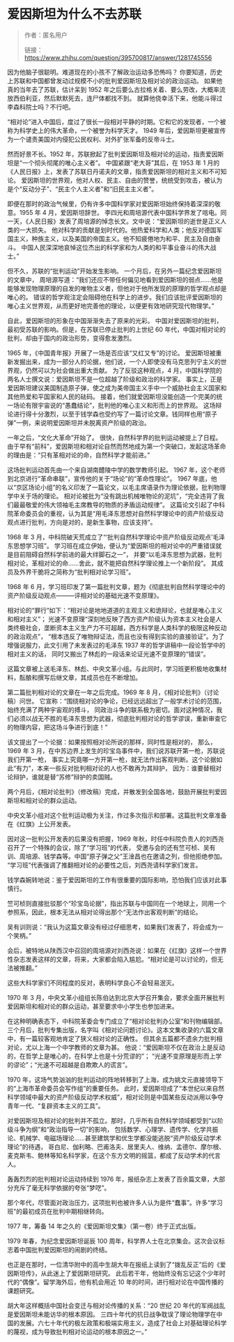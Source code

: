 # 爱因斯坦为什么不去苏联

> 作者：匿名用户
>
> 链接：<https://www.zhihu.com/question/395700817/answer/1281745556>

因为他脑子很聪明。难道现在的小孩不了解政治运动多恐怖吗？
你要知道，历史上苏联和中国都曾发动过规模不小的批判爱因斯坦及相对论的政治运动。
如果他真的当年去了苏联，估计呆到 1952 年之后要么古拉格关着、要么劳改，大概率流放西伯利亚，然后默默死去，连尸体都找不到。
就算他侥幸活下来，他能斗得过李森科院士吗？不行吧。

“相对论”进入中国后，度过了很长一段相对平静的时期。它和它的发现者，一个被称为科学史上的伟大革命，一个被誉为科学天才。
1949 年后，爱因斯坦更被宣传为一个谴责美国对内侵犯公民权利、对外扩张军备的反帝斗士。

然而好景不长。1952 年，苏联掀起了批判爱因斯坦及相对论的运动，指责爱因斯坦是“一个彻头彻尾的唯心主义者”。
中国紧跟“老大哥”其后，在 1953 年 1 月的《人民日报》上，发表了苏联日丹诺夫的文章，指责爱因斯坦的相对主义和不可知论。
爱因斯坦的世界观，他对人权、民主、自由的赞誉，统统受到攻击，被认为是个“反动分子”、“民主个人主义者”和“旧民主主义者”。

即便在那时的政治气候里，仍有许多中国科学家对爱因斯坦始终保持着深深的敬意。1955 年 4 月，爱因斯坦辞世。
李四光和周培源代表中国科学界发了唁电。同一天，《人民日报》发表了周培源的悼念长文。文中说：“爱因斯坦的逝世是正义人类的一大损失。
他对科学的贡献是划时代的。他热爱科学和人类；他反对德国军国主义，种族主义，以及美国的帝国主义。他不知疲倦地为和平、民主及自由奋斗。
中国人民深深地哀悼这位杰出的科学家和为人类的和平事业奋斗的伟大战士。”

但不久，苏联的“批判运动”开始发生影响。
一个月后，在另外一篇纪念爱因斯坦的文章中，
周培源写道：“我们还应不带任何偏见地看到爱因斯坦的弱点……他是能够发现物理原理的自发的唯物主义者，但他对于他所发现的原理的哲学观点却是唯心的。
错误的哲学观注定会阻碍他在科学上的进步。我们应该批评爱因斯坦的唯心主义世界观，从而更好地完善他的理论，以便更有效地研究现代物理学。”

自此，爱因斯坦的形象在中国渐渐失去了原来的光彩。
中国对爱因斯坦的批判，最初受苏联的影响。但是，在苏联已停止批判的上世纪 60 年代，中国对相对论的批判，却由于国内的政治形势，变得愈发激烈。

1965 年，《中国青年报》开展了一场是否应该“又红又专”的讨论。
爱因斯坦被重新发掘出来，成为一部分人的论据，他们说，一个人即使没有马克思列宁主义的世界观，仍然可以为社会做出重大贡献。
为了反驳这种观点，4 月，中国科学院的两名人士撰文说：爱因斯坦不是一位超越了阶级和政治的科学家。
事实上，正是爱因斯坦建议美国制造原子弹，使之成为美帝国主义手中一个威胁社会主义国家和其他热爱和平国家和人民的砝码。
接着，他们就爱因斯坦没能创造一个完美的统一场论有限宇宙说的“愚蠢结论”，批判他的唯心主义和形而上的世界观。
这场辩论进行得十分激烈，以至于钱学森也受约写了一篇讨论文章。钱同样也用“原子弹”一例，来说明爱因斯坦并未脱离资产阶级的政治。

一年之后，“文化大革命”开始了。
很快，自然科学界的批判运动被提上了日程。由于早有“前科”，爱因斯坦和相对论自然而然地成为第一个突破口，发起这场革命的理由是：“只有革相对论的命，自然科学才能前进。”

这场批判运动首先由一个来自湖南醴陵中学的数学教师引起。
1967 年，这个老师到北京进行“革命串联”，宣传他的关于“场论”的“革命性理论”。
1967 年底，他以“京区场论小组”的名义印发了一篇论文，以毛主席语录作为理论依据，批判物理学中关于场的理论。
相对论被批为“没有跳出机械唯物论的泥坑”，“完全违背了我们最最敬爱的伟大领袖毛主席教导的物质的矛盾运动规律”。
这篇论文引起了中科院革命委员会的重视，认为其是“用毛泽东思想对自然科学理论中的资产阶级反动观点进行批判，方向是对的，是新生事物，应该支持”。

1968 年 3 月，中科院破天荒成立了“‘批判自然科学理论中资产阶级反动观点’毛泽东思想学习班”。
学习班在成立伊始，便认为“爱因斯坦的相对论中的严重错误就是目前阻碍自然科学前进的最大绊脚石之一”，
并要“以毛泽东思想为武器，批判相对论，革相对论的命……舍此，就不能把自然科学理论推上一个新阶段”。
其成员及外界干脆将之简称为“批判相对论学习班”。

1968 年 6 月，学习班印发了第一篇批判文章，题为《彻底批判自然科学理论中的资产阶级反动观点―――评相对论的基础光速不变原理》。

相对论的“罪行”如下：“相对论是地地道道的主观主义和诡辩论，也就是唯心主义和相对主义”；
光速不变原理“深刻地反映了西方资产阶级认为资本主义社会是人类终极社会，垄断资本主义生产力不可超越，西方科学是人类科学的极限这种反动的政治观点”，
“根本违反了唯物辩证法，而且也没有得到实验的直接验证”。为了增强说服力，此文引用了未发表过的毛泽东 1937 年的哲学讲稿中一段论哲学中的相对主义的话，
同时又搬出了林彪的一段话来论证光速不变原理的“错误”。

这篇文章被上送毛泽东、林彪、中央文革小组。与此同时，学习班更积极地收集材料，酝酿和撰写后继文章，其成员也在不断增加。

第二篇批判相对论的文章在一年之后完成。1969 年 8 月，《相对论批判》（讨论稿）问世。
它宣称：“围绕相对论的争论，已经远远超出了一般学术讨论的范围，始终充满了两种宇宙观的搏斗，
同政治斗争的联系极为密切。面对这种情况，我们必须以战无不胜的毛泽东思想为武器，彻底批判相对论的哲学谬误，重新审查它的物理内容，把这场斗争进行到底！”

该文提出了一个论据：如果按照相对论所说的那样，同时性是相对的，
那么，1969 年 3 月，在中苏边界上发生的珍宝岛事件中，我们说苏联开第一枪，苏联说我们开第一枪，
事实上究竟哪一方开第一枪，就无法作出客观判断。这个论据如此“有力”，本来一些反对批判相对论的人也不敢再为其辩护，
因为：谁要替相对论辩护，谁就是替“苏修”辩护的卖国贼。

两个月后，《相对论批判》（修改稿）完成，并散发到全国各地，鼓励开展批判爱因斯坦和相对论的群众运动。

中央文革小组对这个批判运动极为关注，作过多次指示和部署。这篇批判文章准备在《红旗》上公开发表。

因对这一批判公开发表的后果没有把握，1969 年秋，时任中科院负责人的刘西尧召开了一个特殊的会议，除了“学习班”的代表，
受邀与会的还有竺可桢、吴有训、周培源、钱学森等。中国“原子弹之父”王淦昌也在邀请之列，但他拒绝参加。
“学习班”代表强调了推翻相对论的必要性之后，刘西尧请科学家们发言。

钱学森婉转地说：鉴于爱因斯坦的工作有很重要的国际影响，恐怕我们应该对此事慎行。

竺可桢则直接批驳那个“珍宝岛论据”，指出苏联与中国同在一个地球上，同用一个参照系，因此，根本无法从相对论得出那个“无法作出客观判断”的结论。

吴有训则说：“我认为这篇文章没有经过仔细思考，如果我们发表了，将会成为一个笑柄。”

会后，被特地从陕西汉中召回的周培源对刘西尧说：如果在《红旗》这样一个世界性杂志发表这样的文章，将来，大家都会陷入尴尬。“相对论是可以讨论的，但无法被推翻。”

这些大科学家们不同程度的反对，表明科学良心不会轻易泯灭。

1970 年 3 月，中央文革小组组长陈伯达到北京大学召开集会，要求全面开展批判爱因斯坦和相对论的群众运动，甚至要求中小学生也参加进来。

在这种明确表态下，中科院革委会专门成立了“相对论批判办公室”和刊物编辑部。
三个月后，批判专集出版，名字叫《相对论问题讨论》。这本文集收录的六篇文章中，有一篇较客观地肯定了狭义相对论的正确性。
但其余五篇都不遗余力批判相对论，尤以上海一个中学教师的文章为甚。
他说：“爱因斯坦不仅在政治上是反动的，在哲学上是唯心的，在科学上也是十分荒谬的”；
“光速不变原理是形而上学的谬论”；“光速不可超越是自欺欺人的谎言”。

1970 年，这场气势汹汹的批判运动的阵地转移到了上海，成为姚文元直接领导下的“上海市革命委员会写作组”的重要任务。
此时，爱因斯坦成了“本世纪以来自然科学领域中最大的资产阶级反动学术权威”，相对论则是中国某些反动派用以争夺青年一代、“复辟资本主义的工具”。

对爱因斯坦及相对论的批判并不孤立。那时，几乎所有自然科学领域都受到“以阶级斗争为纲”和“政治指导一切”的影响，
包括数学、心理学、遗传学、化学共振论、机械学、电磁场理论……甚至建筑学和优生学都没能逃脱“资产阶级反动学术理论”的待遇，
哥白尼、伽利略、巴甫洛夫、居里夫人、维纳、孟德尔、摩尔根、麦克斯韦、鲍林等知名科学家，在这个东方文明的摇篮，都成了反动学术的代言人。

轰轰烈烈的批判相对论运动持续到 1976 年，报纸杂志上发表了百余篇文章，大部分充斥了毫无科学依据的夸张“梦呓”。

那个年代，尽管面对政治压力，这项批判也被许多人认为是件“蠢事”。许多“学习班”的最初成员在批判中期相继转向。

1977 年，筹备 14 年之久的《爱因斯坦文集》（第一卷）终于正式出版。

1979 年春，为纪念爱因斯坦诞辰 100 周年，科学界人士在北京集会。这次会议标志着中国批判爱因斯坦的闹剧的终结。

也正是在那时，一位清华附中的高中生胡大年在报纸上读到了“拨乱反正”后的《爱因斯坦传》，从此迷上了爱因斯坦研究。
此后若干年，他始终没有忘记这个少年时代的“偶像”。留学海外后，他有机会用近 10 年的时间，进行相对论在中国传播的课题研究。

胡大年这样概括中国社会变迁与相对论传播的关系：“20 世纪 20 年代的军阀战乱是爱因斯坦未能访华的根本原因。
三四十年代的抗日战争耽误了理论物理学在中国的发展。六七十年代的极左政策和极端实用主义，造成了社会上对基础理论科学的蔑视，成为导致批判相对论运动的根本原因之一。”
